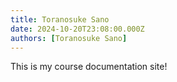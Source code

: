 ```yaml
---
title: Toranosuke Sano
date: 2024-10-20T23:08:00.000Z
authors: [Toranosuke Sano]
---
```


This is my course documentation site!